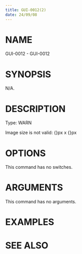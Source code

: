 ```yaml
---
title: GUI-0012(2)
date: 24/09/08
---
```


# NAME

GUI-0012 - GUI-0012

# SYNOPSIS

N/A.

# DESCRIPTION

Type: WARN

Image size is not valid: {}px x {}px

# OPTIONS

This command has no switches.

# ARGUMENTS

This command has no arguments.

# EXAMPLES

# SEE ALSO

